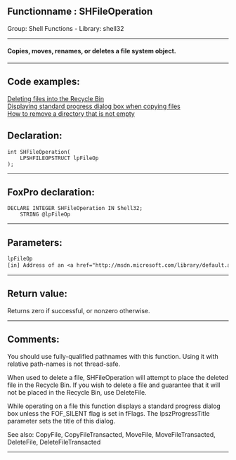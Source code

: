 <link rel="stylesheet" type="text/css" href="../../css/win32api.css">  
<link rel="stylesheet" href="https://cdnjs.cloudflare.com/ajax/libs/font-awesome/4.7.0/css/font-awesome.min.css">

## Functionname : SHFileOperation
Group: Shell Functions - Library: shell32    
***  


#### Copies, moves, renames, or deletes a file system object.
***  


## Code examples:
[Deleting files into the Recycle Bin](../../samples/sample_321.md)  
[Displaying standard progress dialog box when copying files](../../samples/sample_508.md)  
[How to remove a directory that is not empty](../../samples/sample_541.md)  

## Declaration:
```foxpro  
int SHFileOperation(
	LPSHFILEOPSTRUCT lpFileOp
);  
```  
***  


## FoxPro declaration:
```foxpro  
DECLARE INTEGER SHFileOperation IN Shell32;
	STRING @lpFileOp  
```  
***  


## Parameters:
```txt  
lpFileOp
[in] Address of an <a href="http://msdn.microsoft.com/library/default.asp?url=/library/en-us/shellcc/platform/shell/reference/structures/shfileopstruct.asp">SHFILEOPSTRUCT</a> structure that contains information this function needs to carry out the specified operation.  
```  
***  


## Return value:
Returns zero if successful, or nonzero otherwise. 
  
***  


## Comments:
You should use fully-qualified pathnames with this function. Using it with relative path-names is not thread-safe.  
  
When used to delete a file, SHFileOperation will attempt to place the deleted file in the Recycle Bin. If you wish to delete a file and guarantee that it will not be placed in the Recycle Bin, use DeleteFile.  
  
While operating on a file this function displays a standard progress dialog box unless the FOF_SILENT flag is set in fFlags. The lpszProgressTitle parameter sets the title of this dialog.   
  
See also: CopyFile, CopyFileTransacted, MoveFile, MoveFileTransacted, DeleteFile, DeleteFileTransacted   
  
***  

